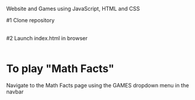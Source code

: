 Website and Games using JavaScript, HTML and CSS

#1
Clone repository
<br><br>

#2
Launch index.html in browser
<br><br>

# To play "Math Facts"
Navigate to the Math Facts page using the GAMES dropdown menu in the navbar
